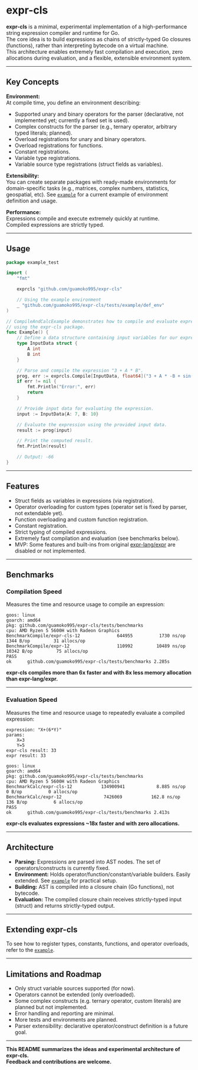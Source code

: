 # expr-cls

**expr-cls** is a minimal, experimental implementation of a high-performance string expression compiler and runtime for Go.  
The core idea is to build expressions as chains of strictly-typed Go closures (functions), rather than interpreting bytecode on a virtual machine.  
This architecture enables extremely fast compilation and execution, zero allocations during evaluation, and a flexible, extensible environment system.

---

## Key Concepts

**Environment:**  
At compile time, you define an environment describing:
- Supported unary and binary operators for the parser (declarative, not implemented yet; currently a fixed set is used).
- Complex constructs for the parser (e.g., ternary operator, arbitrary typed literals; planned).
- Overload registrations for unary and binary operators.
- Overload registrations for functions.
- Constant registrations.
- Variable type registrations.
- Variable source type registrations (struct fields as variables).

**Extensibility:**  
You can create separate packages with ready-made environments for domain-specific tasks (e.g., matrices, complex numbers, statistics, geospatial, etc).
See [`example`](https://github.com/guamoko995/expr-cls/tree/master/tests/example) for a current example of environment definition and usage.

**Performance:**  
Expressions compile and execute extremely quickly at runtime.  
Compiled expressions are strictly typed.

---

## Usage

```go
package example_test

import (
	"fmt"

	exprcls "github.com/guamoko995/expr-cls"

	// Using the example environment
	_ "github.com/guamoko995/expr-cls/tests/example/def_env"
)

// CompileAndCalcExample demonstrates how to compile and evaluate expressions
// using the expr-cls package.
func Example() {
	// Define a data structure containing input variables for our expression.
	type InputData struct {
		A int
		B int
	}

	// Parse and compile the expression "3 + A * B".
	prog, err := exprcls.Compile[InputData, float64]("3 + A * -B + sin(pi/2)")
	if err != nil {
		fmt.Println("Error:", err)
		return
	}

	// Provide input data for evaluating the expression.
	input := InputData{A: 7, B: 10}

	// Evaluate the expression using the provided input data.
	result := prog(input)

	// Print the computed result.
	fmt.Println(result)

	// Output: -66
}
```

---

## Features

- Struct fields as variables in expressions (via registration).
- Operator overloading for custom types (operator set is fixed by parser, not extendable yet).
- Function overloading and custom function registration.
- Constant registration.
- Strict typing of compiled expressions.
- Extremely fast compilation and evaluation (see benchmarks below).
- MVP: Some features and built-ins from original [expr-lang/expr](https://github.com/expr-lang/expr) are disabled or not implemented.

---

## Benchmarks

### Compilation Speed

Measures the time and resource usage to compile an expression:

```
goos: linux
goarch: amd64
pkg: github.com/guamoko995/expr-cls/tests/benchmarks
cpu: AMD Ryzen 5 5600H with Radeon Graphics         
BenchmarkCompile/expr-cls-12         	  644955	      1730 ns/op	    1344 B/op	      31 allocs/op
BenchmarkCompile/expr-12             	  110992	     10489 ns/op	   10342 B/op	      75 allocs/op
PASS
ok  	github.com/guamoko995/expr-cls/tests/benchmarks	2.285s
```
**expr-cls compiles more than 6x faster and with 8x less memory allocation than expr-lang/expr.**

---

### Evaluation Speed

Measures the time and resource usage to repeatedly evaluate a compiled expression:

```
expression: "X+(6*Y)"
params:
	X=3
	Y=5
expr-cls result: 33
expr result: 33

goos: linux
goarch: amd64
pkg: github.com/guamoko995/expr-cls/tests/benchmarks
cpu: AMD Ryzen 5 5600H with Radeon Graphics         
BenchmarkСalc/expr-cls-12          	134900941	         8.885 ns/op	       0 B/op	       0 allocs/op
BenchmarkСalc/expr-12              	 7426069	       162.8 ns/op	     136 B/op	       6 allocs/op
PASS
ok  	github.com/guamoko995/expr-cls/tests/benchmarks	2.413s
```
**expr-cls evaluates expressions ~18x faster and with zero allocations.**

---

## Architecture

- **Parsing:** Expressions are parsed into AST nodes. The set of operators/constructs is currently fixed.
- **Environment:** Holds operator/function/constant/variable builders. Easily extended. See [`example`](https://github.com/guamoko995/expr-cls/tree/master/tests/example/) for practical setup.
- **Building:** AST is compiled into a closure chain (Go functions), not bytecode.
- **Evaluation:** The compiled closure chain receives strictly-typed input (struct) and returns strictly-typed output.

---

## Extending expr-cls

To see how to register types, constants, functions, and operator overloads, refer to the [`example`](https://github.com/guamoko995/expr-cls/tree/master/tests/example/).

---

## Limitations and Roadmap

- Only struct variable sources supported (for now).
- Operators cannot be extended (only overloaded).
- Some complex constructs (e.g. ternary operator, custom literals) are planned but not implemented.
- Error handling and reporting are minimal.
- More tests and environments are planned.
- Parser extensibility: declarative operator/construct definition is a future goal.

---

**This README summarizes the ideas and experimental architecture of expr-cls.  
Feedback and contributions are welcome.**